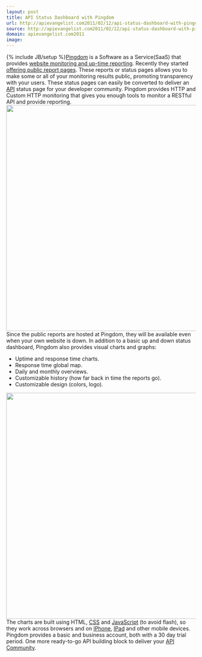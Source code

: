 ```yaml
---
layout: post
title: API Status Dashboard with Pingdom
url: http://apievangelist.com2011/02/12/api-status-dashboard-with-pingdom/
source: http://apievangelist.com2011/02/12/api-status-dashboard-with-pingdom/
domain: apievangelist.com2011
image: 
---
```

{% include JB/setup %}<a href="http://www.pingdom.com/" target="_blank">Pingdom</a> is a Software as a Service(SaaS) that provides <a href="http://www.pingdom.com/" target="_blank">website monitoring and up-time reporting</a>.
Recently they started <a href="http://royal.pingdom.com/2011/02/08/new-public-report-from-pingdom-enters-beta/" target="_blank">offering public report pages</a>. These reports or status pages allows you to make some or all of your monitoring results public, promoting transparency with your users.
These status pages can easily be converted to deliver an <a href="http://www.apievangelist.com/">API</a> status page for your developer community. Pingdom provides HTTP and Custom HTTP monitoring that gives you enough tools to monitor a RESTful API and provide reporting.
<a href="http://www.pingdom.com/" target="_blank"><img src="http://kinlane-productions.s3.amazonaws.com/api-evangelist/pingdom-api-dashboard.png"  width="600" align="center" /></a>
Since the public reports are hosted at Pingdom, they will be available even when your own website is down.
In addition to a basic up and down status dashboard, Pingdom also provides visual charts and graphs:
<ul>
     <li>Uptime and response time charts.
     </li>
     <li>Response time global map.
     </li>
     <li>Daily and monthly overviews.
     </li>
     <li>Customizable history (how far back in time the reports go).
     </li>
     <li>Customizable design (colors, logo).
     </li>
</ul><a href="http://www.pingdom.com/" target="_blank"><img src="http://kinlane-productions.s3.amazonaws.com/api-evangelist/pingdom-api-dashboard-reports.png"  width="600" align="center" /></a>
The charts are built using HTML, <a href="http://www.kinlane.com/category/css/">CSS</a> and <a href="http://www.kinlane.com/category/javascript/">JavaScript</a> (to avoid flash), so they work across browsers and on <a href="http://www.kinlane.com/category/mobile/iphone/">IPhone</a>, <a href="http://www.kinlane.com/category/mobile/ipad/">IPad</a> and other mobile devices.
Pingdom provides a basic and business account, both with a 30 day trial period. One more ready-to-go API building block to deliver your <a href="http://www.apievangelist.com/">API Community</a>.
